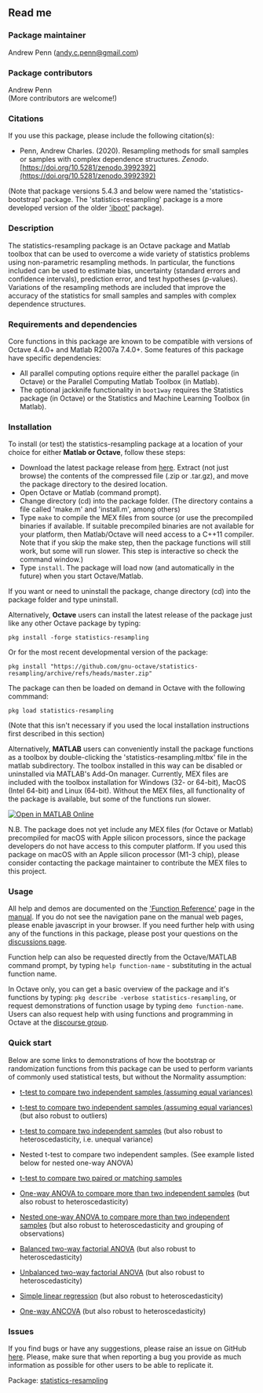 ## Read me

### Package maintainer
Andrew Penn (andy.c.penn@gmail.com)

### Package contributors
Andrew Penn  
(More contributors are welcome!)

### Citations
If you use this package, please include the following citation(s):

* Penn, Andrew Charles. (2020). Resampling methods for small samples or samples with complex dependence structures. *Zenodo*. [https://doi.org/10.5281/zenodo.3992392](https://doi.org/10.5281/zenodo.3992392) 

(Note that package versions 5.4.3 and below were named the 'statistics-bootstrap' package. The 'statistics-resampling' package is a more developed version of the older ['iboot'](https://github.com/acp29/iboot) package). 

### Description

The statistics-resampling package is an Octave package and Matlab toolbox that can be used to overcome a wide variety of statistics problems using non-parametric resampling methods. In particular, the functions included can be used to estimate bias, uncertainty (standard errors and confidence intervals), prediction error, and test hypotheses (*p*-values). Variations of the resampling methods are included that improve the accuracy of the statistics for small samples and samples with complex dependence structures. 

### Requirements and dependencies

Core functions in this package are known to be compatible with versions of Octave 4.4.0+ and Matlab R2007a 7.4.0+. Some features of this package have specific dependencies:

 * All parallel computing options require either the parallel package (in Octave) or the Parallel Computing Matlab Toolbox (in Matlab).  
 * The optional jackknife functionality in `boot1way` requires the Statistics package (in Octave) or the Statistics and Machine Learning Toolbox (in Matlab).  
 
### Installation
 
To install (or test) the statistics-resampling package at a location of your choice for either **Matlab or Octave**, follow these steps: 
 
 * Download the latest package release from [here](https://github.com/gnu-octave/statistics-resampling/releases/). Extract (not just browse) the contents of the compressed file (.zip or .tar.gz), and move the package directory to the desired location.
 * Open Octave or Matlab (command prompt).
 * Change directory (cd) into the package folder. (The directory contains a file called 'make.m' and 'install.m', among others)
 * Type `make` to compile the MEX files from source (or use the precompiled binaries if available. If suitable precompiled binaries are not available for your platform, then Matlab/Octave will need access to a C++11 compiler. Note that if you skip the make step, then the package functions will still work, but some will run slower. This step is interactive so check the command window.) 
 * Type `install`. The package will load now (and automatically in the future) when you start Octave/Matlab.
 
 If you want or need to uninstall the package, change directory (cd) into the package folder and type uninstall.
 
 Alternatively, **Octave** users can install the latest release of the package just like any other Octave package by typing:

 `pkg install -forge statistics-resampling`
 
 Or for the most recent developmental version of the package:
 
 `pkg install "https://github.com/gnu-octave/statistics-resampling/archive/refs/heads/master.zip"`
 
 The package can then be loaded on demand in Octave with the following commmand:
 
 `pkg load statistics-resampling`  
 
  (Note that this isn't necessary if you used the local installation instructions first described in this section)
 
 Alternatively, **MATLAB** users can conveniently install the package functions as a toolbox by double-clicking the 'statistics-resampling.mltbx' file in the matlab subdirectory. The toolbox installed in this way can be disabled or uninstalled via MATLAB's Add-On manager. Currently, MEX files are included with the toolbox installation for Windows (32- or 64-bit), MacOS (Intel 64-bit) and Linux (64-bit). Without the MEX files, all functionality of the package is available, but some of the functions run slower.  
   
 [![Open in MATLAB Online](https://www.mathworks.com/images/responsive/global/open-in-matlab-online.svg)](https://matlab.mathworks.com/open/github/v1?repo=gnu-octave/statistics-resampling&file=README.md)
   
 N.B. The package does not yet include any MEX files (for Octave or Matlab) precompiled for macOS with Apple silicon processors, since the package developers do not have access to this computer platform. If you used this package on macOS with an Apple silicon processor (M1-3 chip), please consider contacting the package maintainer to contribute the MEX files to this project.  
  
### Usage

All help and demos are documented on the ['Function Reference'](https://gnu-octave.github.io/statistics-resampling/function_reference) page in the [manual](https://gnu-octave.github.io/statistics-resampling/). If you do not see the navigation pane on the manual web pages, please enable javascript in your browser. If you need further help with using any of the functions in this package, please post your questions on the [discussions page](https://github.com/gnu-octave/statistics-resampling/discussions).  
  
Function help can also be requested directly from the Octave/MATLAB command prompt, by typing `help function-name` - substituting in the actual function name.
  
In Octave only, you can get a basic overview of the package and it's functions by typing: `pkg describe -verbose statistics-resampling`, or request demonstrations of function usage by typing `demo function-name`. Users can also request help with using functions and programming in Octave at the [discourse group](https://octave.discourse.group/c/help/6).  

### Quick start

Below are some links to demonstrations of how the bootstrap or randomization functions from this package can be used to perform variants of commonly used statistical tests, but without the Normality assumption:  
   
 * [t-test to compare two independent samples (assuming equal variances)](https://gnu-octave.github.io/statistics-resampling/function/boot1way.html#1)  

 * [t-test to compare two independent samples (assuming equal variances)](https://gnu-octave.github.io/statistics-resampling/function/boot1way.html#2) (but also robust to outliers)  

 * [t-test to compare two independent samples](https://gnu-octave.github.io/statistics-resampling/function/bootlm.html#1) (but also robust to heteroscedasticity, i.e. unequal variance)  

 * Nested t-test to compare two independent samples. (See example listed below for nested one-way ANOVA)   
 
 * [t-test to compare two paired or matching samples](https://gnu-octave.github.io/statistics-resampling/function/bootlm.html#2)

 * [One-way ANOVA to compare more than two independent samples](https://gnu-octave.github.io/statistics-resampling/function/bootlm.html#3) (but also robust to heteroscedasticity)  

 * [Nested one-way ANOVA to compare more than two independent samples](https://gnu-octave.github.io/statistics-resampling/function/bootlm.html#13) (but also robust to heteroscedasticity and grouping of observations)    
 
 * [Balanced two-way factorial ANOVA](https://gnu-octave.github.io/statistics-resampling/function/bootlm.html#6) (but also robust to heteroscedasticity)  

 * [Unbalanced two-way factorial ANOVA](https://gnu-octave.github.io/statistics-resampling/function/bootlm.html#7) (but also robust to heteroscedasticity)  
 
 * [Simple linear regression](https://gnu-octave.github.io/statistics-resampling/function/bootlm.html#8) (but also robust to heteroscedasticity)  
 
 * [One-way ANCOVA](https://gnu-octave.github.io/statistics-resampling/function/bootlm.html#9) (but also robust to heteroscedasticity)  
  
### Issues

If you find bugs or have any suggestions, please raise an issue on GitHub [here](https://github.com/gnu-octave/statistics-resampling/issues). Please, make sure that when reporting a bug you provide as much information as possible for other users to be able to replicate it.   
  
Package: [statistics-resampling](https://gnu-octave.github.io/statistics-resampling/)  

